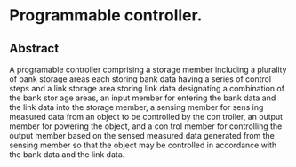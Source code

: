 # Programmable controller.

## Abstract
A programable controller comprising a storage member including a plurality of bank storage areas each storing bank data having a series of control steps and a link storage area storing link data designating a combination of the bank stor age areas, an input member for entering the bank data and the link data into the storage member, a sensing member for sens ing measured data from an object to be controlled by the con troller, an output member for powering the object, and a con trol member for controlling the output member based on the sensed measured data generated from the sensing member so that the object may be controlled in accordance with the bank data and the link data.